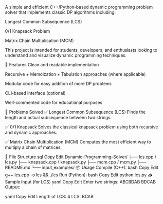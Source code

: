 A simple and efficient C++/Python-based dynamic programming problem solver that implements classic DP algorithms including:

Longest Common Subsequence (LCS)

0/1 Knapsack Problem

Matrix Chain Multiplication (MCM)

This project is intended for students, developers, and enthusiasts looking to understand and visualize dynamic programming techniques.

🚀 Features
Clean and readable implementation

Recursive + Memoization + Tabulation approaches (where applicable)

Modular code for easy addition of more DP problems

CLI-based interface (optional)

Well-commented code for educational purposes

🧠 Problems Solved
✅ Longest Common Subsequence (LCS)
Finds the length and actual subsequence between two strings.

✅ 0/1 Knapsack
Solves the classical knapsack problem using both recursive and dynamic approaches.

✅ Matrix Chain Multiplication (MCM)
Computes the most efficient way to multiply a chain of matrices.

📂 File Structure
sql
Copy
Edit
Dynamic-Programming-Solver/
├── lcs.cpp / lcs.py
├── knapsack.cpp / knapsack.py
├── mcm.cpp / mcm.py
├── README.md
└── input_examples/
📦 Usage
Compile (C++):
bash
Copy
Edit
g++ lcs.cpp -o lcs && ./lcs
Run (Python):
bash
Copy
Edit
python lcs.py
📥 Sample Input (for LCS)
yaml
Copy
Edit
Enter two strings:
ABCBDAB
BDCAB
Output:

yaml
Copy
Edit
Length of LCS: 4
LCS: BCAB
